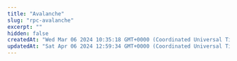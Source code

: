 ```yaml
---
title: "Avalanche"
slug: "rpc-avalanche"
excerpt: ""
hidden: false
createdAt: "Wed Mar 06 2024 10:35:18 GMT+0000 (Coordinated Universal Time)"
updatedAt: "Sat Apr 06 2024 12:59:34 GMT+0000 (Coordinated Universal Time)"
---
```

